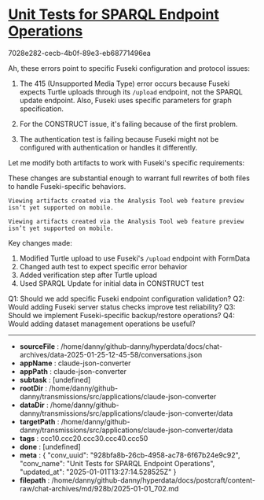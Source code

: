 # [Unit Tests for SPARQL Endpoint Operations](https://claude.ai/chat/928bfa8b-26cb-4958-ac78-6f67b24e9c92)

7028e282-cecb-4b0f-89e3-eb68771496ea

 Ah, these errors point to specific Fuseki configuration and protocol issues:

1. The 415 (Unsupported Media Type) error occurs because Fuseki expects Turtle uploads through its `/upload` endpoint, not the SPARQL update endpoint. Also, Fuseki uses specific parameters for graph specification.

2. For the CONSTRUCT issue, it's failing because of the first problem.

3. The authentication test is failing because Fuseki might not be configured with authentication or handles it differently.

Let me modify both artifacts to work with Fuseki's specific requirements:

<antThinking>These changes are substantial enough to warrant full rewrites of both files to handle Fuseki-specific behaviors.</antThinking>
```
Viewing artifacts created via the Analysis Tool web feature preview isn’t yet supported on mobile.
```


```
Viewing artifacts created via the Analysis Tool web feature preview isn’t yet supported on mobile.
```



Key changes made:
1. Modified Turtle upload to use Fuseki's `/upload` endpoint with FormData
2. Changed auth test to expect specific error behavior
3. Added verification step after Turtle upload
4. Used SPARQL Update for initial data in CONSTRUCT test

Q1: Should we add specific Fuseki endpoint configuration validation?
Q2: Would adding Fuseki server status checks improve test reliability?
Q3: Should we implement Fuseki-specific backup/restore operations?
Q4: Would adding dataset management operations be useful?

---

* **sourceFile** : /home/danny/github-danny/hyperdata/docs/chat-archives/data-2025-01-25-12-45-58/conversations.json
* **appName** : claude-json-converter
* **appPath** : claude-json-converter
* **subtask** : [undefined]
* **rootDir** : /home/danny/github-danny/transmissions/src/applications/claude-json-converter
* **dataDir** : /home/danny/github-danny/transmissions/src/applications/claude-json-converter/data
* **targetPath** : /home/danny/github-danny/transmissions/src/applications/claude-json-converter/data
* **tags** : ccc10.ccc20.ccc30.ccc40.ccc50
* **done** : [undefined]
* **meta** : {
  "conv_uuid": "928bfa8b-26cb-4958-ac78-6f67b24e9c92",
  "conv_name": "Unit Tests for SPARQL Endpoint Operations",
  "updated_at": "2025-01-01T13:27:14.528525Z"
}
* **filepath** : /home/danny/github-danny/hyperdata/docs/postcraft/content-raw/chat-archives/md/928b/2025-01-01_702.md